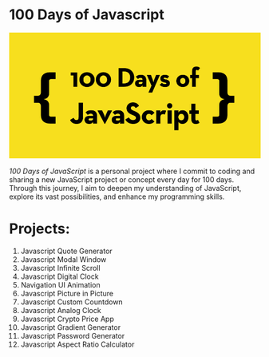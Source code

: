 # 100 Days of Javascript

![100 Days of Javascript](100-days-of-javascript.png)

_100 Days of JavaScript_ is a personal project where I commit to coding and sharing a new JavaScript project or concept every day for 100 days. Through this journey, I aim to deepen my understanding of JavaScript, explore its vast possibilities, and enhance my programming skills.

# Projects:

1. Javascript Quote Generator
2. Javascript Modal Window
3. Javascript Infinite Scroll
4. Javascript Digital Clock
5. Navigation UI Animation
6. Javascript Picture in Picture
7. Javascript Custom Countdown
8. Javascript Analog Clock
9. Javascript Crypto Price App
10. Javascript Gradient Generator
11. Javascript Password Generator
12. Javascript Aspect Ratio Calculator
